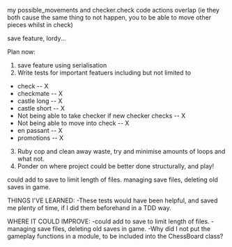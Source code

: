 my possible_movements and checker.check code actions overlap (ie they both cause the same thing to not happen, you to be able to  move other pieces whilst in check)

save feature, lordy...

Plan now:
1. save feature using serialisation
2. Write tests for important featuers including but not limited to
- check                                                  -- X
- checkmate                                              -- X
- castle long                                            -- X
- castle short                                           -- X
- Not being able to take checker if new checker checks   -- X
- Not being able to move into check                      -- X
- en passant                                             -- X
- promotions                                             -- X
3. Ruby cop and clean away waste, try and minimise amounts of loops and what not.
4. Ponder on where project could be better done structurally, and play!

could add to save to limit length of files.
managing save files, deleting old saves in game.


THINGS I'VE LEARNED:
-These tests would have been helpful, and saved me plenty of time, if I did them beforehand in a TDD way.

WHERE IT COULD IMPROVE:
-could add to save to limit length of files.
-managing save files, deleting old saves in game.
-Why did I not put the gameplay functions in a module, to be included into the ChessBoard class?




